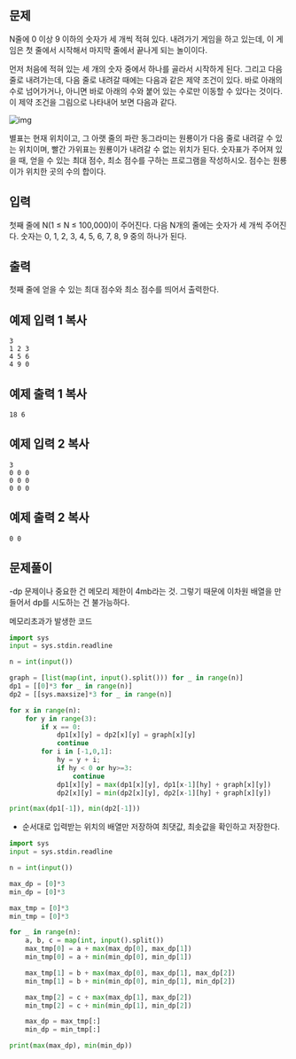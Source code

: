 ## 문제

N줄에 0 이상 9 이하의 숫자가 세 개씩 적혀 있다. 내려가기 게임을 하고 있는데, 이 게임은 첫 줄에서 시작해서 마지막 줄에서 끝나게 되는 놀이이다.

먼저 처음에 적혀 있는 세 개의 숫자 중에서 하나를 골라서 시작하게 된다. 그리고 다음 줄로 내려가는데, 다음 줄로 내려갈 때에는 다음과 같은 제약 조건이 있다. 바로 아래의 수로 넘어가거나, 아니면 바로 아래의 수와 붙어 있는 수로만 이동할 수 있다는 것이다. 이 제약 조건을 그림으로 나타내어 보면 다음과 같다.

![img](https://www.acmicpc.net/JudgeOnline/upload/201007/down.png)

별표는 현재 위치이고, 그 아랫 줄의 파란 동그라미는 원룡이가 다음 줄로 내려갈 수 있는 위치이며, 빨간 가위표는 원룡이가 내려갈 수 없는 위치가 된다. 숫자표가 주어져 있을 때, 얻을 수 있는 최대 점수, 최소 점수를 구하는 프로그램을 작성하시오. 점수는 원룡이가 위치한 곳의 수의 합이다.

## 입력

첫째 줄에 N(1 ≤ N ≤ 100,000)이 주어진다. 다음 N개의 줄에는 숫자가 세 개씩 주어진다. 숫자는 0, 1, 2, 3, 4, 5, 6, 7, 8, 9 중의 하나가 된다.

## 출력

첫째 줄에 얻을 수 있는 최대 점수와 최소 점수를 띄어서 출력한다.

## 예제 입력 1 복사

```
3
1 2 3
4 5 6
4 9 0
```

## 예제 출력 1 복사

```
18 6
```

## 예제 입력 2 복사

```
3
0 0 0
0 0 0
0 0 0
```

## 예제 출력 2 복사

```
0 0
```


## 문제풀이

-dp 문제이나 중요한 건 메모리 제한이 4mb라는 것. 그렇기 때문에 이차원 배열을 만들어서 dp를 시도하는 건 불가능하다.

메모리초과가 발생한 코드
```python
import sys
input = sys.stdin.readline

n = int(input())

graph = [list(map(int, input().split())) for _ in range(n)]
dp1 = [[0]*3 for _ in range(n)]
dp2 = [[sys.maxsize]*3 for _ in range(n)]

for x in range(n):
    for y in range(3):
        if x == 0:
            dp1[x][y] = dp2[x][y] = graph[x][y]
            continue
        for i in [-1,0,1]:
            hy = y + i;
            if hy < 0 or hy>=3:
                continue
            dp1[x][y] = max(dp1[x][y], dp1[x-1][hy] + graph[x][y])
            dp2[x][y] = min(dp2[x][y], dp2[x-1][hy] + graph[x][y])

print(max(dp1[-1]), min(dp2[-1]))
```


- 순서대로 입력받는 위치의 배열만 저장하여 최댓값, 최솟값을 확인하고 저장한다.
```python
import sys
input = sys.stdin.readline

n = int(input())

max_dp = [0]*3
min_dp = [0]*3

max_tmp = [0]*3
min_tmp = [0]*3

for _ in range(n):
    a, b, c = map(int, input().split())
    max_tmp[0] = a + max(max_dp[0], max_dp[1])
    min_tmp[0] = a + min(min_dp[0], min_dp[1])

    max_tmp[1] = b + max(max_dp[0], max_dp[1], max_dp[2])
    min_tmp[1] = b + min(min_dp[0], min_dp[1], min_dp[2])

    max_tmp[2] = c + max(max_dp[1], max_dp[2])
    min_tmp[2] = c + min(min_dp[1], min_dp[2])

    max_dp = max_tmp[:]
    min_dp = min_tmp[:]

print(max(max_dp), min(min_dp))
```
